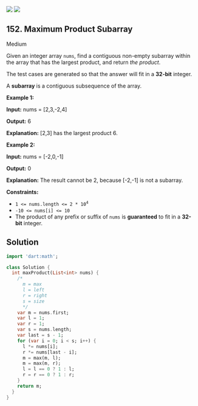 [![](https://img.shields.io/github/stars/javadev/LeetCode-in-All?label=Stars&style=flat-square)](https://github.com/javadev/LeetCode-in-All)
[![](https://img.shields.io/github/forks/javadev/LeetCode-in-All?label=Fork%20me%20on%20GitHub%20&style=flat-square)](https://github.com/javadev/LeetCode-in-All/fork)

## 152\. Maximum Product Subarray

Medium

Given an integer array `nums`, find a contiguous non-empty subarray within the array that has the largest product, and return _the product_.

The test cases are generated so that the answer will fit in a **32-bit** integer.

A **subarray** is a contiguous subsequence of the array.

**Example 1:**

**Input:** nums = [2,3,-2,4]

**Output:** 6

**Explanation:** [2,3] has the largest product 6.

**Example 2:**

**Input:** nums = [-2,0,-1]

**Output:** 0

**Explanation:** The result cannot be 2, because [-2,-1] is not a subarray.

**Constraints:**

*   <code>1 <= nums.length <= 2 * 10<sup>4</sup></code>
*   `-10 <= nums[i] <= 10`
*   The product of any prefix or suffix of `nums` is **guaranteed** to fit in a **32-bit** integer.

## Solution

```dart
import 'dart:math';

class Solution {
  int maxProduct(List<int> nums) {
    /*
      m = max 
      l = left 
      r = right
      s = size
      */
    var m = nums.first;
    var l = 1;
    var r = 1;
    var s = nums.length;
    var last = s - 1;
    for (var i = 0; i < s; i++) {
      l *= nums[i];
      r *= nums[last - i];
      m = max(m, l);
      m = max(m, r);
      l = l == 0 ? 1 : l;
      r = r == 0 ? 1 : r;
    }
    return m;
  }
}
```